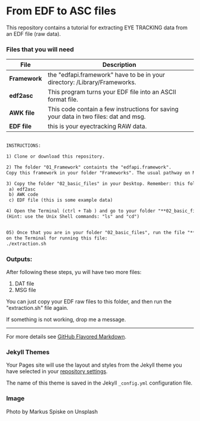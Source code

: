 # From EDF to ASC files


This repository contains a tutorial for extracting EYE TRACKING data from an EDF file (raw data). 


### Files that you will need

File | Description
------------ | -------------
**Framework** | the "edfapi.framework" have to be in your directory: /Library/Frameworks.
**edf2asc** | This program turns your EDF file into an ASCII format file.
**AWK file** | This code contain a few instructions for saving your data in two files: dat and msg. 
**EDF file** | this is your eyectracking RAW data.

```markdown

INSTRUCTIONS:

1) Clone or download this repository.

2) The folder "01_Framework" containts the "edfapi.framework". 
Copy this framework in your folder "Frameworks". The usual pathway on MAC is /Library/Framewroks.

3) Copy the folder "02_basic_files" in your Desktop. Remember: this folder contains three files: 
 a) edf2asc
 b) AWK code
 c) EDF file (this is some example data)

4) Open the Terminal (ctrl + Tab ) and go to your folder "**02_basic_files**". 
(Hint: use the Unix Shell commands: "ls" and "cd")


05) Once that you are in your folder "02_basic_files", run the file "**extraction.sh**". Use the next line 
on the Terminal for running this file:
./extraction.sh

```

### Outputs:
After following these steps, yu will have two more files:

1) DAT file
2) MSG file

You can just copy your EDF raw files to this folder, and then run the "extraction.sh" file again. 

If something is not working, drop me a message.

------------------------------------------------------------------------------------------------------------

For more details see [GitHub Flavored Markdown](https://guides.github.com/features/mastering-markdown/).

### Jekyll Themes
Your Pages site will use the layout and styles from the Jekyll theme you have selected in your [repository settings](https://github.com/franklenin/EDF-to-ASC/settings). 

The name of this theme is saved in the Jekyll `_config.yml` configuration file.

### Image
Photo by Markus Spiske on Unsplash

